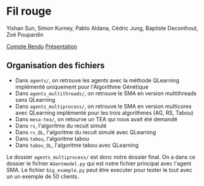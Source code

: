 # Fil rouge

Yishan Sun, Simon Kurney, Pablo Aldana, Cédric Jung, Baptiste Deconihout, Zoé Poupardin

[Compte Rendu](CR.pdf)
[Présentation](Présentation.pdf)

## Organisation des fichiers

- Dans `agents/`, on retrouve les agents avec la méthode QLearning implémenté uniquement pour l'Algorithme Génétique
- Dans `agents_multithreads/`, on retrouve le SMA en version multithreads sans QLearning
- Dans `agents_multiprocess/`, on retrouve le SMA en version multicores avec QLearning implémenté pour les trois algorithmes (AG, RS, Tabou)
- Dans `mesa-tea/`, on retourve un TEA qui nous avait été demandé
- Dans `rs`, l'algoritme du recuit simulé
- Dans `rs_QL`, l'algoritme du recuit simulé avec QLearning
- Dans `tabou`, l'algoritme tabou
- Dans `tabou_QL`, l'algoritme tabou avec QLearning



Le dossier `agents_multiprocess/` est donc notre dossier final. 
On a dans ce dossier le fichier `AGentmodel.py` qui est notre fichier principal avec l'agent SMA.
Le fichier `big_example.py` peut être executer pour tester le tout avec un un exemple de 50 clients.